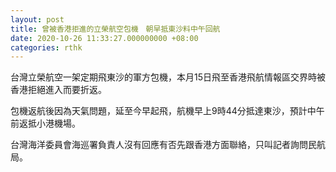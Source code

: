 ```yaml
---
layout: post
title: 曾被香港拒進的立榮航空包機　朝早抵東沙料中午回航
date: 2020-10-26 11:33:27.000000000 +08:00
categories: rthk
---
```


台灣立榮航空一架定期飛東沙的軍方包機，本月15日飛至香港飛航情報區交界時被香港拒絕進入而要折返。

包機返航後因為天氣問題，延至今早起飛，航機早上9時44分抵達東沙，預計中午前返抵小港機場。

台灣海洋委員會海巡署負責人沒有回應有否先跟香港方面聯絡，只叫記者詢問民航局。
